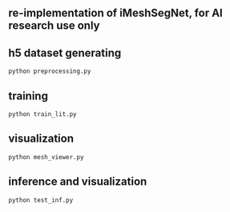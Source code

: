 ## re-implementation of iMeshSegNet, for AI research use only

## h5 dataset generating
`python preprocessing.py`

## training
`python train_lit.py`

## visualization
`python mesh_viewer.py`

## inference and visualization
`python test_inf.py`